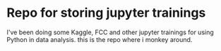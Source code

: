 # Repo for storing jupyter trainings

I've been doing some Kaggle, FCC and other jupyter trainings for using Python in data analysis. this is the repo where i monkey around.
